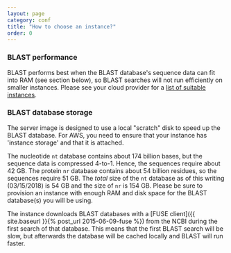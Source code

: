 ```yaml
---
layout: page
category: conf
title: "How to choose an instance?"
order: 0
---
```


### BLAST performance

BLAST performs best when the BLAST database's sequence data can fit into RAM (see section below), so BLAST
searches will not run efficiently on smaller instances. Please see your cloud
provider for a [list of suitable instances](https://aws.amazon.com/ec2/instance-types/).

### BLAST database storage

The server image is designed to use a local "scratch" disk to speed up the
BLAST database. For AWS, you need to ensure that your instance has 'instance
storage' and that it is attached.

The nucleotide `nt` database contains about 174 billion bases, but
the sequence data is compressed 4-to-1. Hence, the sequences require about 42
GB. The protein `nr` database contains about 54 billion residues, so
the sequences require 51 GB. The *total* size of the `nt` database as of this 
writing (03/15/2018) is 54 GB and the size of `nr` is 154 GB.
Please be sure to provision an instance with enough RAM and disk space for the BLAST
database(s) you will be using.

The instance downloads BLAST databases with a [FUSE client]({{ site.baseurl }}{% post_url 2015-06-09-fuse %}) 
from the NCBI during the first search of that database. This means that the
first BLAST search will be slow, but afterwards the database will be cached locally
and BLAST will run faster.
